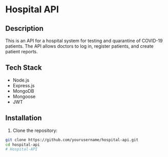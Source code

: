 # Hospital API

## Description

This is an API for a hospital system for testing and quarantine of COVID-19 patients. The API allows doctors to log in, register patients, and create patient reports.

## Tech Stack

- Node.js
- Express.js
- MongoDB
- Mongoose
- JWT

## Installation

1. Clone the repository:

```bash
git clone https://github.com/yourusername/hospital-api.git
cd hospital-api
# Hospital-API
